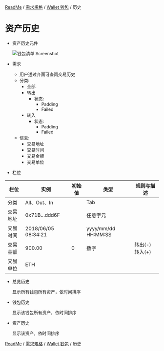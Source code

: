 [ReadMe](../README.md) / [需求規格](../requirements.md) / [Wallet 钱包](wallet.md) / 历史

# 资产历史

* 资产历史元件

  ![钱包清单 Screenshot](/docs/assets/wallet-history.png)
  
* 需求
  * 用户透过介面可查阅交易历史
  * 分类:
    * 全部
    * 转出
      * 状态:
        * Padding
        * Failed
    * 转入
      * 状态:
        * Padding
        * Failed
  * 信息:
    * 交易地址
    * 交易时间
    * 交易金额 
    * 交易单位

* 栏位

栏位 | 实例 | 初始值 | 类型 | 规则与描述
------------- | ------------- | ------------- | ------------- | -------------
分类 | All、Out、In |  | Tab | 
交易地址 | 0x71B…ddd6F |  | 任意字元 | 
交易时间 | 2018/06/05 08:34:21 |  | yyyy/mm/dd HH:MM:SS | 
交易金额 | 900.00 | 0 | 数字 | 转出(-) 转入(+)
交易单位 | ETH | | | 

* <a name="overview-history">总览历史</a>

  显示所有钱包所有资产，依时间排序

* <a name="list-history">钱包历史</a>

  显示该钱包所有资产，依时间排序

* <a name="assets-history">资产历史</a>

  显示该资产，依时间排序

[ReadMe](../README.md) / [需求規格](../requirements.md) / [Wallet 钱包](wallet.md) / 历史